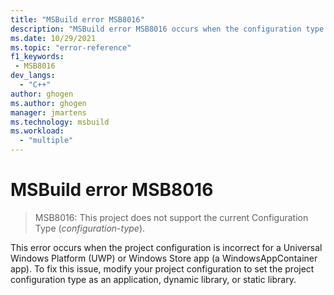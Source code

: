 ```yaml
---
title: "MSBuild error MSB8016"
description: "MSBuild error MSB8016 occurs when the configuration type for a Windows Store app doesn't match the configuration."
ms.date: 10/29/2021
ms.topic: "error-reference"
f1_keywords:
 - MSB8016
dev_langs:
  - "C++"
author: ghogen
ms.author: ghogen
manager: jmartens
ms.technology: msbuild
ms.workload:
  - "multiple"
---
```

# MSBuild error MSB8016

> MSB8016: This project does not support the current Configuration Type (*configuration-type*).

This error occurs when the project configuration is incorrect for a Universal Windows Platform (UWP) or Windows Store app (a WindowsAppContainer app). To fix this issue, modify your project configuration to set the project configuration type as an application, dynamic library, or static library.
